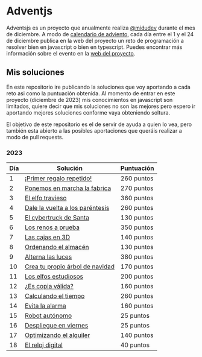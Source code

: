 # Adventjs

Adventsjs es un proyecto que anualmente realiza [@midudev](https://midu.dev/) durante el mes de diciembre. A modo de [calendario de adviento](https://es.wikipedia.org/wiki/Calendario_de_Adviento), cada día entre el 1 y el 24 de diciembre publica en la web del proyecto un reto de programación a resolver bien en javascript o bien en typescript. Puedes encontrar más información sobre el evento en la [web del proyecto](https://adventjs.dev/es).

## Mis soluciones

En este repositorio ire publicando la soluciones que voy aportando a cada reto asi como la puntuación obtenida. Al momento de entrar en este proyecto (diciembre de 2023) mis conocimientos en javascript son limitados, quiere decir que mis soluciones no son las mejores pero espero ir aportando mejores soluciones conforme vaya obteniendo soltura.

El objetivo de este repositorio es el de servir de ayuda a quien lo vea, pero también esta abierto a las posibles aportaciones que queráis realizar a modo de pull requests. 

### 2023

| Día | Solución | Puntuación |
|-----|----------|------------|
| 1   | [¡Primer regalo repetido!](https://github.com/miguelex/adventjs/tree/main/d%C3%ADa%201) | 260 puntos |
| 2   | [Ponemos en marcha la fabrica](https://github.com/miguelex/adventjs/tree/main/d%C3%ADa%202) | 270 puntos|
| 3   | [El elfo travieso](https://github.com/miguelex/adventjs/tree/main/d%C3%ADa%203) | 360 puntos|
| 4   | [Dale la vuelta a los paréntesis](https://github.com/miguelex/adventjs/tree/main/d%C3%ADa%204) | 260 puntos|
| 5   | [El cybertruck de Santa ](https://github.com/miguelex/adventjs/tree/main/d%C3%ADa%205) | 130 puntos|
| 6   | [Los renos a prueba](https://github.com/miguelex/adventjs/tree/main/d%C3%ADa%206) | 350 puntos|
| 7   | [Las cajas en 3D](https://github.com/miguelex/adventjs/tree/main/d%C3%ADa%207) | 140 puntos|
| 8   | [Ordenando el almacén](https://github.com/miguelex/adventjs/tree/main/d%C3%ADa%208) | 130 puntos|
| 9   | [Alterna las luces](https://github.com/miguelex/adventjs/tree/main/d%C3%ADa%209) | 380 puntos|
| 10   | [Crea tu propio árbol de navidad](https://github.com/miguelex/adventjs/tree/main/d%C3%ADa%2010) | 170 puntos|
| 11   | [Los elfos estudiosos](https://github.com/miguelex/adventjs/tree/main/d%C3%ADa%2011)| 200 puntos|
| 12   | [¿Es copia válida?](https://github.com/miguelex/adventjs/tree/main/d%C3%ADa%2012)| 160 puntos|
| 13   | [Calculando el tiempo](https://github.com/miguelex/adventjs/tree/main/d%C3%ADa%2013) | 260 puntos|
| 14   | [Evita la alarma](https://github.com/miguelex/adventjs/tree/main/d%C3%ADa%2014)| 160 puntos|
| 15   | [Robot autónomo](https://github.com/miguelex/adventjs/tree/main/d%C3%ADa%2015) | 25 puntos|
| 16   |  [Despliegue en viernes](https://github.com/miguelex/adventjs/tree/main/d%C3%ADa%2016) | 25 puntos|
| 17   | [Optimizando el alquiler](https://github.com/miguelex/adventjs/tree/main/d%C3%ADa%2017) | 140 puntos|
| 18   | [El reloj digital](https://github.com/miguelex/adventjs/tree/main/d%C3%ADa%2018) | 40 puntos|


